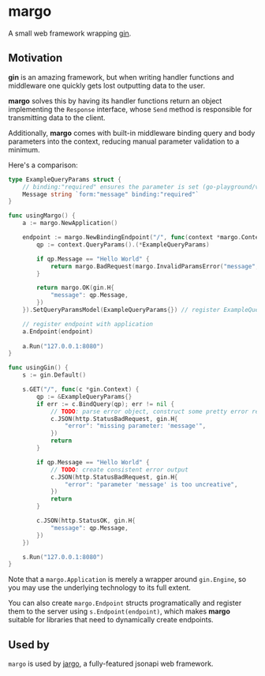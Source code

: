 # margo
A small web framework wrapping [gin](https://github.com/gin-gonic/gin).

## Motivation
**gin** is an amazing framework, but when writing handler functions and middleware one quickly gets lost outputting 
data to the user.

**margo** solves this by having its handler functions return an object implementing the `Response` interface, 
whose `Send` method is responsible for transmitting data to the client.

Additionally, **margo** comes with built-in middleware binding query and body parameters into the context, 
reducing manual parameter validation to a minimum.  

Here's a comparison:
```go
type ExampleQueryParams struct {
	// binding:"required" ensures the parameter is set (go-playground/validator.v8)
	Message string `form:"message" binding:"required"`
}

func usingMargo() {
	a := margo.NewApplication()

	endpoint := margo.NewBindingEndpoint("/", func(context *margo.Context) margo.Response {
		qp := context.QueryParams().(*ExampleQueryParams)

		if qp.Message == "Hello World" {
			return margo.BadRequest(margo.InvalidParamsError("message", "too uncreative"))
		}

		return margo.OK(gin.H{
			"message": qp.Message,
		})
	}).SetQueryParamsModel(ExampleQueryParams{}) // register ExampleQueryParams struct for binding to this endpoint

	// register endpoint with application
	a.Endpoint(endpoint)
	
	a.Run("127.0.0.1:8080")
}

func usingGin() {
	s := gin.Default()

	s.GET("/", func(c *gin.Context) {
		qp := &ExampleQueryParams{}
		if err := c.BindQuery(qp); err != nil {
			// TODO: parse error object, construct some pretty error response
			c.JSON(http.StatusBadRequest, gin.H{
				"error": "missing parameter: 'message'",
			})
			return
		}

		if qp.Message == "Hello World" {
			// TODO: create consistent error output
			c.JSON(http.StatusBadRequest, gin.H{
				"error": "parameter 'message' is too uncreative",
			})
			return
		}

		c.JSON(http.StatusOK, gin.H{
			"message": qp.Message,
		})
	})

	s.Run("127.0.0.1:8080")
}

```

Note that a `margo.Application` is merely a wrapper around `gin.Engine`, so you may use the underlying technology to its full extent.

You can also create `margo.Endpoint` structs programatically and register them to the server using `s.Endpoint(endpoint)`,
which makes **margo** suitable for libraries that need to dynamically create endpoints.

## Used by
`margo` is used by [jargo](https://github.com/CrushedPixel/jargo), a fully-featured jsonapi web framework.